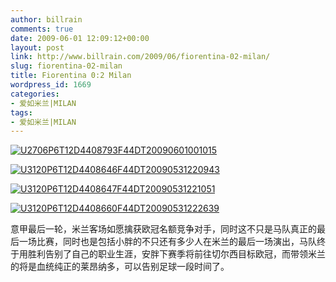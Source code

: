 ```yaml
---
author: billrain
comments: true
date: 2009-06-01 12:09:12+00:00
layout: post
link: http://www.billrain.com/2009/06/fiorentina-02-milan/
slug: fiorentina-02-milan
title: Fiorentina 0:2 Milan
wordpress_id: 1669
categories:
- 爱如米兰|MILAN
tags:
- 爱如米兰|MILAN
---
```


[![U2706P6T12D4408793F44DT20090601001015](http://www.billrain.com/wp-content/uploads/2009/06/u2706p6t12d4408793f44dt20090601001015-thumb.jpg)](http://www.billrain.com/wp-content/uploads/2009/06/u2706p6t12d4408793f44dt20090601001015.jpg)

 

[![U3120P6T12D4408646F44DT20090531220943](http://www.billrain.com/wp-content/uploads/2009/06/u3120p6t12d4408646f44dt20090531220943-thumb.jpg)](http://www.billrain.com/wp-content/uploads/2009/06/u3120p6t12d4408646f44dt20090531220943.jpg)

 

[![U3120P6T12D4408647F44DT20090531221051](http://www.billrain.com/wp-content/uploads/2009/06/u3120p6t12d4408647f44dt20090531221051-thumb.jpg)](http://www.billrain.com/wp-content/uploads/2009/06/u3120p6t12d4408647f44dt20090531221051.jpg)

 

[![U3120P6T12D4408660F44DT20090531222639](http://www.billrain.com/wp-content/uploads/2009/06/u3120p6t12d4408660f44dt20090531222639-thumb.jpg)](http://www.billrain.com/wp-content/uploads/2009/06/u3120p6t12d4408660f44dt20090531222639.jpg)

 

 

 

 

意甲最后一轮，米兰客场如愿擒获欧冠名额竞争对手，同时这不只是马队真正的最后一场比赛，同时也是包括小胖的不只还有多少人在米兰的最后一场演出，马队终于用胜利告别了自己的职业生涯，安胖下赛季将前往切尔西目标欧冠，而带领米兰的将是血统纯正的莱昂纳多，可以告别足球一段时间了。
